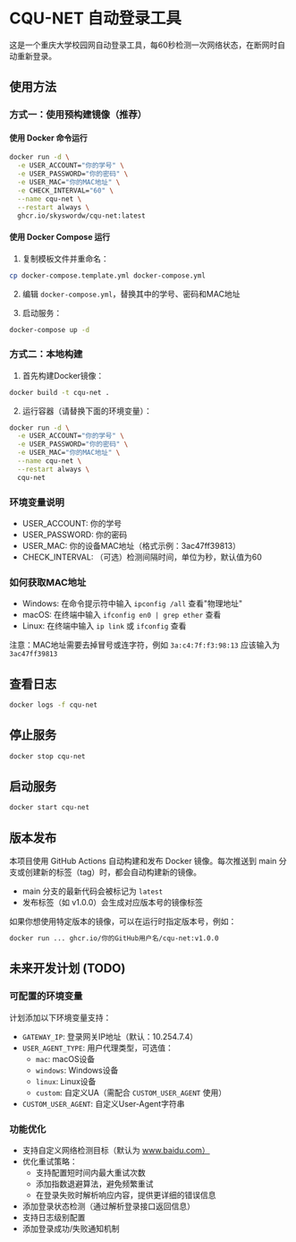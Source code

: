 # CQU-NET 自动登录工具

这是一个重庆大学校园网自动登录工具，每60秒检测一次网络状态，在断网时自动重新登录。

## 使用方法

### 方式一：使用预构建镜像（推荐）

#### 使用 Docker 命令运行

```bash
docker run -d \
  -e USER_ACCOUNT="你的学号" \
  -e USER_PASSWORD="你的密码" \
  -e USER_MAC="你的MAC地址" \
  -e CHECK_INTERVAL="60" \
  --name cqu-net \
  --restart always \
  ghcr.io/skyswordw/cqu-net:latest
```

#### 使用 Docker Compose 运行

1. 复制模板文件并重命名：
```bash
cp docker-compose.template.yml docker-compose.yml
```

2. 编辑 `docker-compose.yml`，替换其中的学号、密码和MAC地址

3. 启动服务：
```bash
docker-compose up -d
```

### 方式二：本地构建

1. 首先构建Docker镜像：
```bash
docker build -t cqu-net .
```

2. 运行容器（请替换下面的环境变量）：
```bash
docker run -d \
  -e USER_ACCOUNT="你的学号" \
  -e USER_PASSWORD="你的密码" \
  -e USER_MAC="你的MAC地址" \
  --name cqu-net \
  --restart always \
  cqu-net
```

### 环境变量说明
- USER_ACCOUNT: 你的学号
- USER_PASSWORD: 你的密码
- USER_MAC: 你的设备MAC地址（格式示例：3ac47ff39813）
- CHECK_INTERVAL: （可选）检测间隔时间，单位为秒，默认值为60

### 如何获取MAC地址
- Windows: 在命令提示符中输入 `ipconfig /all` 查看"物理地址"
- macOS: 在终端中输入 `ifconfig en0 | grep ether` 查看
- Linux: 在终端中输入 `ip link` 或 `ifconfig` 查看

注意：MAC地址需要去掉冒号或连字符，例如 `3a:c4:7f:f3:98:13` 应该输入为 `3ac47ff39813`

## 查看日志
```bash
docker logs -f cqu-net
```

## 停止服务
```bash
docker stop cqu-net
```

## 启动服务
```bash
docker start cqu-net
```

## 版本发布

本项目使用 GitHub Actions 自动构建和发布 Docker 镜像。每次推送到 main 分支或创建新的标签（tag）时，都会自动构建新的镜像。

- main 分支的最新代码会被标记为 `latest`
- 发布标签（如 v1.0.0）会生成对应版本号的镜像标签

如果你想使用特定版本的镜像，可以在运行时指定版本号，例如：
```bash
docker run ... ghcr.io/你的GitHub用户名/cqu-net:v1.0.0
```

## 未来开发计划 (TODO)

### 可配置的环境变量
计划添加以下环境变量支持：
- `GATEWAY_IP`: 登录网关IP地址（默认：10.254.7.4）
- `USER_AGENT_TYPE`: 用户代理类型，可选值：
  - `mac`: macOS设备
  - `windows`: Windows设备
  - `linux`: Linux设备
  - `custom`: 自定义UA（需配合 `CUSTOM_USER_AGENT` 使用）
- `CUSTOM_USER_AGENT`: 自定义User-Agent字符串

### 功能优化
- 支持自定义网络检测目标（默认为 www.baidu.com）
- 优化重试策略：
  - 支持配置短时间内最大重试次数
  - 添加指数退避算法，避免频繁重试
  - 在登录失败时解析响应内容，提供更详细的错误信息
- 添加登录状态检测（通过解析登录接口返回信息）
- 支持日志级别配置
- 添加登录成功/失败通知机制 